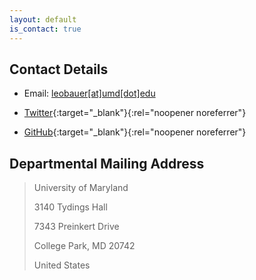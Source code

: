 ```yaml
---
layout: default
is_contact: true
---
```


## Contact Details

* Email: [leobauer[at]umd[dot]edu](mailto:leobauer@umd.edu)

* [Twitter](https://twitter.com/leo__ba){:target="_blank"}{:rel="noopener noreferrer"}

* [GitHub](https://github.com/leo-bauer){:target="_blank"}{:rel="noopener noreferrer"}

## Departmental Mailing Address

> University of Maryland 
> 
> 3140 Tydings Hall
>
> 7343 Preinkert Drive
>
> College Park, MD 20742
>
> United States
